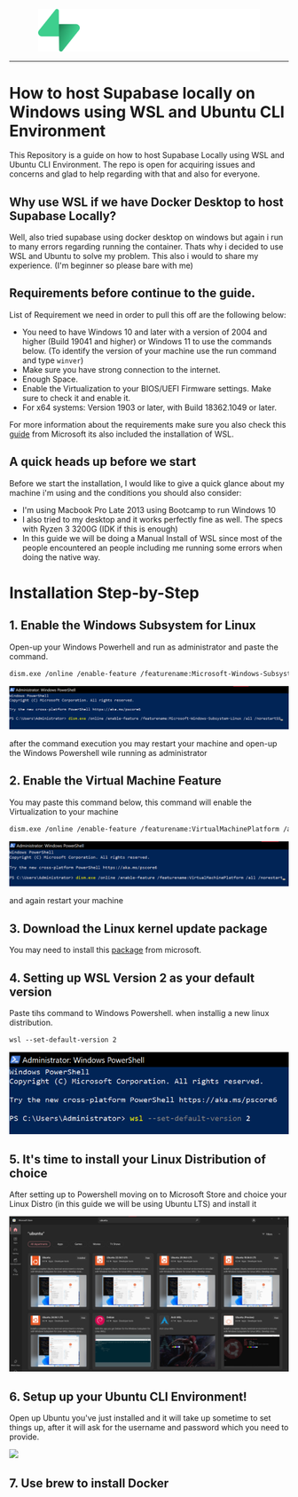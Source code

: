 <p align="Center">
    <img src="https://raw.githubusercontent.com/supabase/supabase/master/packages/common/assets/images/supabase-logo-wordmark--dark.png" width="400">
</p>

---

# How to host Supabase locally on Windows using WSL and Ubuntu CLI Environment

This Repository is a guide on how to host Supabase Locally using WSL and Ubuntu CLI Environment. The repo is open for acquiring issues and concerns and glad to help regarding with that and also for everyone.

## Why use WSL if we have Docker Desktop to host Supabase Locally?
Well, also tried supabase using docker desktop on windows but again i run to many errors regarding running the container. Thats why i decided to use WSL and Ubuntu to solve my problem. This also i would to share my experience. (I'm beginner so please bare with me)

## Requirements before continue to the guide.
List of Requirement we need in order to pull this off are the following below:

- You need to have Windows 10 and later with a version of 2004 and higher (Build 19041 and higher) or Windows 11 to use the commands below. (To identify the version of your machine use the run command and type `winver`)
- Make sure you have strong connection to the internet.
- Enough Space.
- Enable the Virtualization to your BIOS/UEFI Firmware settings. Make sure to check it and enable it.
- For x64 systems: Version 1903 or later, with Build 18362.1049 or later.

For more information about the requirements make sure you also check this [guide](https://learn.microsoft.com/en-us/windows/wsl/install) from Microsoft its also included the installation of WSL.

## A quick heads up before we start
Before we start the installation, I would like to give a quick glance about my machine i'm using and the conditions you should also consider:
- I'm using Macbook Pro Late 2013 using Bootcamp to run Windows 10
- I also tried to my desktop and it works perfectly fine as well. The specs with Ryzen 3 3200G (IDK if this is enough)
- In this guide we will be doing a Manual Install of WSL since most of the people encountered an people including me running some errors when doing the native way.

# Installation Step-by-Step
## 1. Enable the Windows Subsystem for Linux
Open-up your Windows Powerhell and run as administrator and paste the command.

```md
dism.exe /online /enable-feature /featurename:Microsoft-Windows-Subsystem-Linux /all /norestart
```

<img src="./assets/step 1.png">

after the command execution you may restart your machine and open-up the Windows Powershell wile running as administrator

## 2. Enable the Virtual Machine Feature
You may paste this command below, this command will enable the Virtualization to your machine

```md
dism.exe /online /enable-feature /featurename:VirtualMachinePlatform /all /norestart
```

<img src="./assets/step 2.png">

and again restart your machine

## 3. Download the Linux kernel update package
You may need to install this [package](https://wslstorestorage.blob.core.windows.net/wslblob/wsl_update_x64.msi) from microsoft.

## 4. Setting up WSL Version 2 as your default version
Paste tihs command to Windows Powershell. when installig a new linux distribution.

```md
wsl --set-default-version 2
```

<img src=".//assets/step 3.png">

## 5. It's time to install your Linux Distribution of choice
After setting up to Powershell moving on to Microsoft Store and choice your Linux Distro (in this guide we will be using Ubuntu LTS) and install it

<img src="./assets/msstore.png">

## 6. Setup up your Ubuntu CLI Environment!
Open up Ubuntu you've just installed and it will take up sometime to set things up, after it will ask for the username and password which you need to provide.

<img src="https://learn.microsoft.com/en-us/windows/wsl/media/ubuntuinstall.png">

## 7. Use brew to install Docker
